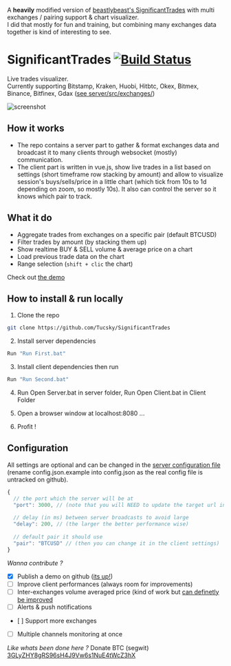 A **heavily** modified version of [beastlybeast's SignificantTrades](https://github.com/beastlybeast/SignificantTrades) with multi exchanges / pairing support & chart visualizer.<br/>
I did that mostly for fun and training, but combining many exchanges data together is kind of interesting to see. 

# SignificantTrades [![Build Status](https://travis-ci.org/Tucsky/SignificantTrades.svg?branch=master)](https://travis-ci.org/Tucsky/SignificantTrades)
Live trades visualizer.<br>
Currently supporting Bitstamp, Kraken, Huobi, Hitbtc, Okex, Bitmex, Binance, Bitfinex, Gdax ([see server/src/exchanges/](server/src/exchanges))

![screenshot](https://i.imgur.com/j3iP8ds.gif)

## How it works
- The repo contains a server part to gather & format exchanges data and broadcast it to many clients through websocket (mostly) communication.
- The client part is written in vue.js, show live trades in a list based on settings (short timeframe row stacking by amount) and allow to visualize session's buys/sells/price in a little chart (which tick from 10s to 1d depending on zoom, so mostly 10s). It also can control the server so it knows which pair to track.

## What it do
- Aggregate trades from exchanges on a specific pair (default BTCUSD)
- Filter trades by amount (by stacking them up)
- Show realtime BUY & SELL volume & average price on a chart
- Load previous trade data on the chart
- Range selection (`shift + clic` the chart)

Check out [the demo](https://tucsky.github.io/SignificantTrades/)

## How to install & run locally
1. Clone the repo

```bash
git clone https://github.com/Tucsky/SignificantTrades
```

2. Install server dependencies

```bash
Run "Run First.bat"
```

3. Install client dependencies then run

```bash
Run "Run Second.bat"
```

4. Run Open Server.bat in server folder, Run Open Client.bat in Client Folder

5. Open a browser window at localhost:8080
...

6. Profit !

## Configuration

All settings are optional and can be changed in the [server configuration file](server/config.json.example) (rename config.json.example into config.json as the real config file is untracked on github).

```js
{
  // the port which the server will be at 
  "port": 3000, // (note that you will NEED to update the target url in [client/src/services/socket.js](client/src/services/socket.js))
  
  // delay (in ms) between server broadcasts to avoid large
  "delay": 200, // (the larger the better performance wise)
  
  // default pair it should use 
  "pair": "BTCUSD" // (then you can change it in the client settings)
}
```

*Wanna contribute ?*<br>
- [x] Publish a demo on github ([its up!](https://tucsky.github.io/SignificantTrades/))
- [ ] Improve client performances (always room for improvements)
- [ ] Inter-exchanges volume averaged price (kind of work but [can definetly be improved](https://i.imgur.com/J5lBuWr.gif)
- [ ] Alerts & push notifications
- [ ] Support more exchanges
- [ ] Multiple channels monitoring at once

*Like whats been done here ?* Donate BTC (segwit)<br>
[3GLyZHY8gRS96sH4J9Vw6s1NuE4tWcZ3hX](bitcoin:3GLyZHY8gRS96sH4J9Vw6s1NuE4tWcZ3hX)
